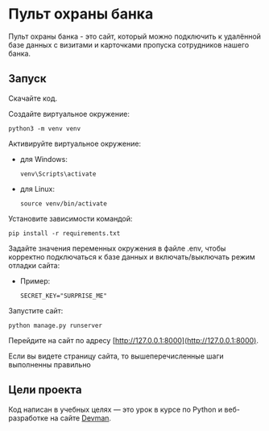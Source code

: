 # Пульт охраны банка
Пульт охраны банка - это сайт, который можно подключить к удалённой базе 
данных с визитами и карточками пропуска сотрудников нашего банка. 

## Запуск

Скачайте код.

Создайте виртуальное окружение:
    
    python3 -m venv venv
Активируйте виртуальное окружение:

- для Windows:

      venv\Scripts\activate 
    
- для Linux:

      source venv/bin/activate 

Установите зависимости командой: 

    pip install -r requirements.txt

Задайте значения переменных окружения в файле .env, чтобы корректно 
подключаться к базе данных и включать/выключать режим отладки сайта:  

- Пример:

      SECRET_KEY="SURPRISE_ME"
   
Запустите сайт:

    python manage.py runserver
Перейдите на сайт по адресу [http://127.0.0.1:8000](http://127.0.0.1:8000).

Если вы видете страницу сайта, то вышеперечисленные шаги выполненны правильно

## Цели проекта

Код написан в учебных целях — это урок в курсе по Python и веб-разработке на сайте [Devman](https://dvmn.org).
